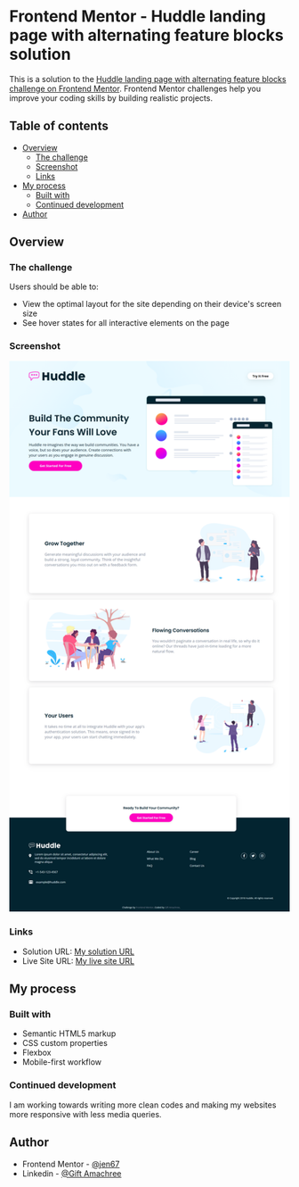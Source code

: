 # Frontend Mentor - Huddle landing page with alternating feature blocks solution

This is a solution to the [Huddle landing page with alternating feature blocks challenge on Frontend Mentor](https://www.frontendmentor.io/challenges/huddle-landing-page-with-alternating-feature-blocks-5ca5f5981e82137ec91a5100). Frontend Mentor challenges help you improve your coding skills by building realistic projects.

## Table of contents

- [Overview](#overview)
  - [The challenge](#the-challenge)
  - [Screenshot](#screenshot)
  - [Links](#links)
- [My process](#my-process)
  - [Built with](#built-with)
  - [Continued development](#continued-development)
- [Author](#author)

## Overview

### The challenge

Users should be able to:

- View the optimal layout for the site depending on their device's screen size
- See hover states for all interactive elements on the page

### Screenshot

![My desktop view](./design/My%20desktop%20view.png)

### Links

- Solution URL: [My solution URL](https://github.com/jen67/hosting/tree/main/huddle-landing-page-with-alternating-feature-blocks-master)
- Live Site URL: [My live site URL](https://jen67.github.io/hosting/huddle-landing-page-with-alternating-feature-blocks-master/index.html)

## My process

### Built with

- Semantic HTML5 markup
- CSS custom properties
- Flexbox
- Mobile-first workflow

### Continued development

I am working towards writing more clean codes and making my websites more responsive with less media queries.

## Author

- Frontend Mentor - [@jen67](https://www.frontendmentor.io/profile/jen67)
- Linkedin - [@Gift Amachree](https://www.linkedin.com/in/gift-amachree-8a523623b/)
